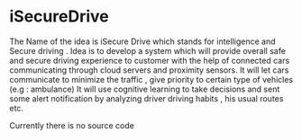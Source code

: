# iSecureDrive
The Name of the idea is iSecure Drive which stands for intelligence and Secure driving .  Idea is to develop a system which will provide overall safe and secure driving experience to customer with the help of connected cars communicating through cloud servers and proximity sensors.  It will let cars communicate to minimize the traffic , give priority to certain type of vehicles (e.g : ambulance)  It will use cognitive learning to take decisions and sent some alert notification by analyzing driver driving habits , his usual routes etc.

Currently there is no source code 
